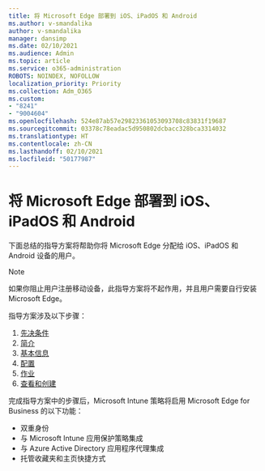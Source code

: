 ```yaml
---
title: 将 Microsoft Edge 部署到 iOS、iPadOS 和 Android
ms.author: v-smandalika
author: v-smandalika
manager: dansimp
ms.date: 02/10/2021
ms.audience: Admin
ms.topic: article
ms.service: o365-administration
ROBOTS: NOINDEX, NOFOLLOW
localization_priority: Priority
ms.collection: Adm_O365
ms.custom:
- "8241"
- "9004604"
ms.openlocfilehash: 524e87ab57e29823361053093708c83831f19687
ms.sourcegitcommit: 03378c78eadac5d950802dcbacc328bca3314032
ms.translationtype: HT
ms.contentlocale: zh-CN
ms.lasthandoff: 02/10/2021
ms.locfileid: "50177987"
---
```

# <a name="deploy-microsoft-edge-to-ios-ipados-and-android"></a>将 Microsoft Edge 部署到 iOS、iPadOS 和 Android

下面总结的指导方案将帮助你将 Microsoft Edge 分配给 iOS、iPadOS 和 Android 设备的用户。

> [!NOTE]
> 如果你阻止用户注册移动设备，此指导方案将不起作用，并且用户需要自行安装 Microsoft Edge。

指导方案涉及以下步骤：

1. [先决条件](https://docs.microsoft.com/mem/intune/fundamentals/guided-scenarios-edge#prerequisites)
2. [简介](https://docs.microsoft.com/mem/intune/fundamentals/guided-scenarios-edge#step-1---introduction)
3. [基本信息](https://docs.microsoft.com/mem/intune/fundamentals/guided-scenarios-edge#step-2---basics)
4. [配置](https://docs.microsoft.com/mem/intune/fundamentals/guided-scenarios-edge#step-3---configuration)
5. [作业](https://docs.microsoft.com/mem/intune/fundamentals/guided-scenarios-edge#step-4---assignments)
6. [查看和创建](https://docs.microsoft.com/mem/intune/fundamentals/guided-scenarios-edge#step-5---review--create)

完成指导方案中的步骤后，Microsoft Intune 策略将启用 Microsoft Edge for Business 的以下功能：

- 双重身份
- 与 Microsoft Intune 应用保护策略集成
- 与 Azure Active Directory 应用程序代理集成
- 托管收藏夹和主页快捷方式

